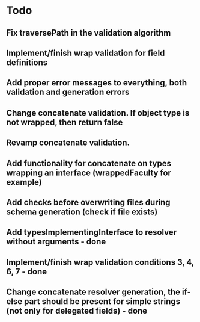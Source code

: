 # Todo

## Fix traversePath in the validation algorithm

## Implement/finish wrap validation for field definitions

## Add proper error messages to everything, both validation and generation errors

## Change concatenate validation. If object type is not wrapped, then return false

## Revamp concatenate validation.

## Add functionality for concatenate on types wrapping an interface (wrappedFaculty for example)





## Add checks before overwriting files during schema generation (check if file exists)




## Add typesImplementingInterface to resolver without arguments - done

## Implement/finish wrap validation conditions 3, 4, 6, 7 - done

## Change concatenate resolver generation, the if-else part should be present for simple strings (not only for delegated fields) - done


